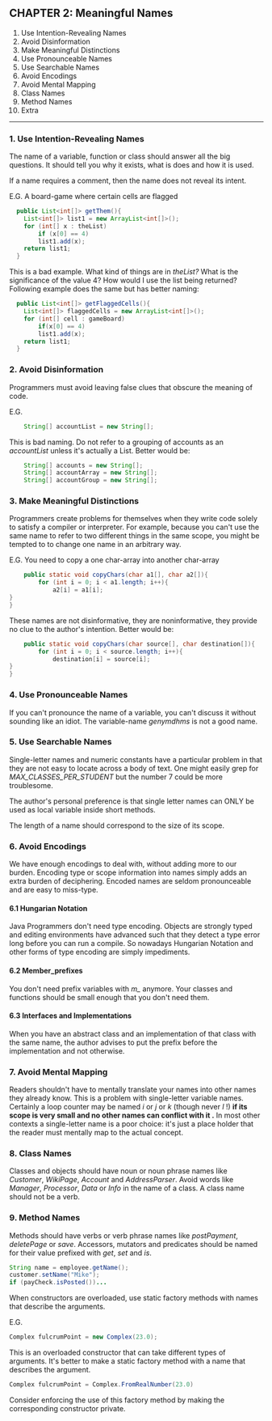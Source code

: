 ## CHAPTER 2: Meaningful Names

1. Use Intention-Revealing Names
2. Avoid Disinformation
3. Make Meaningful Distinctions
4. Use Pronounceable Names
5. Use Searchable Names
6. Avoid Encodings
7. Avoid Mental Mapping
8. Class Names
9. Method Names
10. Extra

---

### 1. Use Intention-Revealing Names

The name of a variable, function or class should answer all the big questions. It should tell
you why it exists, what is does and how it is used.

If a name requires a comment, then the name does not reveal its intent.

E.G. A board-game where certain cells are flagged
```java
  public List<int[]> getThem(){  
    List<int[]> list1 = new ArrayList<int[]>();
    for (int[] x : theList)
        if (x[0] == 4)
        list1.add(x);
    return list1;
  }
```


This is a bad example. What kind of things are in *theList?* What is the significance of the
value 4? How would I use the list being returned? 
Following example does the same but has better naming: 

```java
  public List<int[]> getFlaggedCells(){  
    List<int[]> flaggedCells = new ArrayList<int[]>();
    for (int[] cell : gameBoard)
        if(x[0] == 4)
        list1.add(x);
    return list1;
  }
```

### 2. Avoid Disinformation

Programmers must avoid leaving false clues that obscure the meaning of code. 

E.G. 

```java
    String[] accountList = new String[];
```

This is bad naming. Do not refer to a grouping of accounts as an *accountList* unless it's actually
a List. Better would be: 

```java
    String[] accounts = new String[];
    String[] accountArray = new String[];
    String[] accountGroup = new String[];                   
```

### 3. Make Meaningful Distinctions

Programmers create problems for themselves when they write code solely to satisfy a compiler 
or interpreter. For example, because you can't use the same name to refer to two different things
in the same scope, you might be tempted to to change one name in an arbitrary way. 

E.G. You need to copy a one char-array into another char-array

```java
    public static void copyChars(char a1[], char a2[]){
        for (int i = 0; i < a1.length; i++){
            a2[i] = a1[i];
}
}
```

These names are not disinformative, they are noninformative, they provide no clue to the author's
intention. Better would be:

```java
    public static void copyChars(char source[], char destination[]){
        for (int i = 0; i < source.length; i++){
            destination[i] = source[i];
}
}
```

### 4. Use Pronounceable Names

If you can't pronounce the name of a variable, you can't discuss it without sounding like an idiot. The variable-name
*genymdhms* is not a good name.

### 5. Use Searchable Names

Single-letter names and numeric constants have a particular problem in that they are not easy
to locate across a body of text. One might easily grep for *MAX_CLASSES_PER_STUDENT* but the number 7 could be 
more troublesome. 

The author's personal preference is that single letter names can ONLY be used as 
local variable inside short methods. 

The length of a name should correspond to the size of its scope. 

### 6. Avoid Encodings

We have enough encodings to deal with, without adding more to our burden. Encoding type or scope
information into names simply adds an extra burden of deciphering. Encoded names are seldom 
pronounceable and are easy to miss-type.

####    6.1 Hungarian Notation
Java Programmers don't need type encoding. Objects are strongly typed and editing environments
have advanced such that they detect a type error long before you can run a compile. So nowadays
Hungarian Notation and other forms of type encoding are simply impediments.

####    6.2 Member_prefixes
You don't need prefix variables with *m_* anymore. Your classes and functions should be small
enough that you don't need them. 

####    6.3 Interfaces and Implementations
When you have an abstract class and an implementation of that class with the same name, the 
author advises to put the prefix before the implementation and not otherwise. 

### 7. Avoid Mental Mapping
Readers shouldn't have to mentally translate your names into other names they already know. This is
a problem with single-letter variable names. Certainly a loop counter may be named *i* or *j* or *k* 
(though never *l* !) **if its scope is very small and no other names can conflict with it .** In most other contexts a
single-letter name is a poor choice: it's just a place holder that the reader must mentally map to the actual concept.

### 8. Class Names
Classes and objects should have noun or noun phrase names  like *Customer*, *WikiPage*, *Account* and *AddressParser*.
Avoid words like *Manager*, *Processor*, *Data* or *Info* in the name of a class. A class name should not be a verb.

### 9. Method Names
Methods should have verbs or verb phrase names like *postPayment*, *deletePage* or *save*. Accessors, mutators and predicates
should be named for their value prefixed with *get*, *set* and *is*. 

```java
String name = employee.getName();
customer.setName("Mike");
if (payCheck.isPosted())...
```
When constructors are overloaded, use static factory methods with names that describe the arguments.

E.G.

```java
Complex fulcrumPoint = new Complex(23.0);
```

This is an overloaded constructor that can take different types of arguments. It's better to make a static 
factory method with a name that describes the argument. 

```java
Complex fulcrumPoint = Complex.FromRealNumber(23.0)
```
Consider enforcing the use of this factory method by making the corresponding constructor private.



